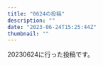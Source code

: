 ```yaml
---
title: "0624の投稿"
description: ""
date: "2023-06-24T15:25:44Z"
thumbnail: ""
---
```

20230624に行った投稿です。
<!--more-->
